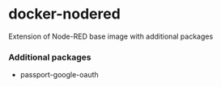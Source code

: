 # docker-nodered
Extension of Node-RED base image with additional packages

### Additional packages

- passport-google-oauth